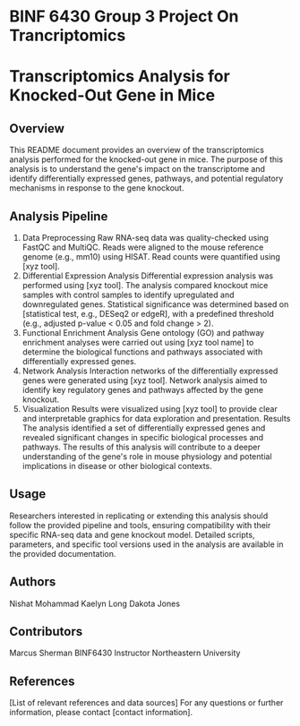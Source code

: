 # BINF 6430 Group 3 Project On Trancriptomics
# Transcriptomics Analysis for Knocked-Out Gene in Mice
## Overview
This README document provides an overview of the transcriptomics analysis performed for the knocked-out gene in mice. The purpose of this analysis is to understand the gene's impact on the transcriptome and identify differentially expressed genes, pathways, and potential regulatory mechanisms in response to the gene knockout.

## Analysis Pipeline
1. Data Preprocessing
Raw RNA-seq data was quality-checked using FastQC and MultiQC.
Reads were aligned to the mouse reference genome (e.g., mm10) using HISAT.
Read counts were quantified using [xyz tool].
2. Differential Expression Analysis
Differential expression analysis was performed using [xyz tool].
The analysis compared knockout mice samples with control samples to identify upregulated and downregulated genes.
Statistical significance was determined based on [statistical test, e.g., DESeq2 or edgeR], with a predefined threshold (e.g., adjusted p-value < 0.05 and fold change > 2).
3. Functional Enrichment Analysis
Gene ontology (GO) and pathway enrichment analyses were carried out using [xyz tool name] to determine the biological functions and pathways associated with differentially expressed genes.
4. Network Analysis
Interaction networks of the differentially expressed genes were generated using [xyz tool].
Network analysis aimed to identify key regulatory genes and pathways affected by the gene knockout.
5. Visualization
Results were visualized using [xyz tool] to provide clear and interpretable graphics for data exploration and presentation.
Results
The analysis identified a set of differentially expressed genes and revealed significant changes in specific biological processes and pathways. The results of this analysis will contribute to a deeper understanding of the gene's role in mouse physiology and potential implications in disease or other biological contexts.

## Usage
Researchers interested in replicating or extending this analysis should follow the provided pipeline and tools, ensuring compatibility with their specific RNA-seq data and gene knockout model. Detailed scripts, parameters, and specific tool versions used in the analysis are available in the provided documentation.

## Authors
Nishat Mohammad
Kaelyn Long
Dakota Jones 

## Contributors
Marcus Sherman BINF6430 Instructor Northeastern University

## References
[List of relevant references and data sources]
For any questions or further information, please contact [contact information].
